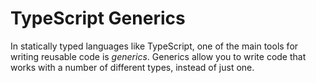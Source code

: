 # TypeScript Generics

In statically typed languages like TypeScript, one of the main tools for writing reusable code is _generics_. Generics allow you to write code that works with a number of different types, instead of just one.
